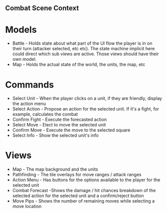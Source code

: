 ﻿Combat Scene Context
---

Models
===
* Battle - Holds state about what part of the UI flow the player is in on their turn (attacker selected, etc etc). The state machine implicit here could direct which sub views are active. Those views should have their own model.
* Map - Holds the actual state of the world, the units, the map, etc


Commands
===
* Select Unit - When the player clicks on a unit, if they are friendly, display the action menu
* Select Action - Propose an action for the selected unit. If it's a fight, for example, calculates the combat 
* Confirm Fight - Execute the forecasted action
* Select Move - Elect to move the selected unit
* Confirm Move - Execute the move to the selected square
* Select Info - Show the selected unit's info


Views
===
* Map - The map background and the units
* Pathfinding - The tile overlays for move ranges / attack ranges
* Action Menu - Has buttons for the options available to the player for the selected unit
* Combat Forecast -Shows the damage / hit chances breakdown of the selected action for the selected unit and a confirm/reject button
* Move Pips - Shows the number of remaining moves while selecting a move location 